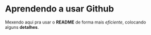 # Aprendendo a usar **Github**

Mexendo aqui pra usar o **README** de forma mais *eficiente*, colocando alguns **detalhes**.
